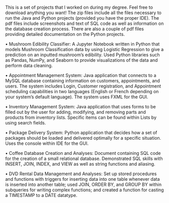 This is a set of projects that I worked on during my degree. Feel free to download anything you want!
The zip files include all the files necessary to run the Java and Python projects (provided you have the proper IDE).
The pdf files include screenshots and text of SQL code as well as information on the database creation process. 
There are also a couple of pdf files providing detailed documentation on the Python projects.

•	Mushroom Edibility Classifier: A Jupyter Notebook written in Python that models Mushroom Classification data by using Logistic Regression to give a prediction on an inputted mushroom’s edibility. 
Used Python libraries such as Pandas, NumPy, and Seaborn to provide visualizations of the data and perform data cleaning.

•	Appointment Management System: Java application that connects to a MySQL database containing information on customers, appointments, and users. 
The system includes Login, Customer registration, and Appointment scheduling capabilities in two languages (English or French depending on your system’s default language). 
The system uses FXML for the GUI. 

•	Inventory Management System: Java application that uses forms to be filled out by the user for adding, modifying, and removing parts and products from inventory lists. 
Specific items can be found within Lists by using search fields.


•	Package Delivery System: Python application that decides how a set of packages should be loaded and 
delivered optimally for a specific situation. Uses the console within IDE for the GUI.

•	Coffee Database Creation and Analyses: Document containing SQL code for the creation of a small relational database. 
Demonstrated SQL skills with INSERT, JOIN, INDEX, and VIEW as well as string functions and aliasing.

•	DVD Rental Data Management and Analyses: Set up stored procedures and functions with triggers for inserting data into one table whenever data is inserted into another table; 
used JOIN, ORDER BY, and GROUP BY within subqueries for writing complex functions; and created a function for casting a TIMESTAMP to a DATE datatype.
